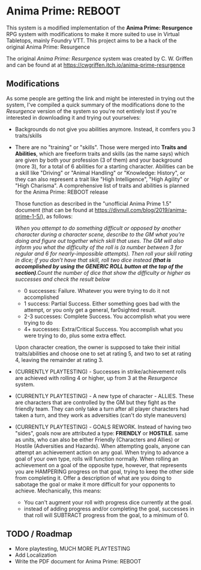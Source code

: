 # Anima Prime: REBOOT

This system is a modified implementation of the **Anima Prime: Resurgence** RPG system with modifications to make it more suited to use in Virtual Tabletops, mainly Foundry VTT. This project aims to be a hack of the original Anima Prime: Resurgence 

 The original *Anima Prime: Resurgence* system was created by C. W. Griffen and can be found at at https://cwgriffen.itch.io/anima-prime-resurgence

## Modifications

As some people are getting the link and might be interested in trying out the system, I've compiled a quick summary of the modifications done to the *Resurgence* version of the system so you're not entirely lost if you're interested in downloading it and trying out yourselves:

- Backgrounds do not give you abilities anymore. Instead, it comfers you 3 traits/skills

- There are no "training" or "skills". Those were merged into **Traits and Abilities**, which are freeform traits and skills (as the name says) which are given by both your profession (3 of them) and your background (more 3), for a total of 6 abilities for a starting character. Abilities can be a skill like "Driving" or "Animal Handling" or "Knowledge: History", or they can also represent a trait like "High Intelligence", "High Agility" or "High Charisma". A comprehensive list of traits and abilities is planned for the Anima Prime: REBOOT release  

  Those function as described in the "unofficial Anima Prime 1.5" document (that can be found at https://divnull.com/blog/2019/anima-prime-1-5/), as follows:

  *When you attempt to do something difficult or opposed by another character during a character scene, describe to the GM what you’re doing and figure out together which skill that uses. The GM will also inform you what the difficulty of the roll is (a number between 3 for regular and 6 for nearly-impossible attempts). Then roll your skill rating in dice; if you don’t have that skill, roll two dice instead **(that is accomplished by using the GENERIC ROLL button at the top of the section)**.Count the number of dice that show the difficulty or higher as successes and check the result below*

   - 0 successes: Failure. Whatever you were trying to do it not accomplished
   - 1 success: Partial Success. Either something goes bad with the attempt, or you only get a general, far0sighted result.
   - 2-3 successes: Complete Success. You accomplish what you were trying to do
   - 4+ successes: Extra/Critical Success. You accomplish what you were trying to do, plus some extra effect.

  Upon character creation, the owner is supposed to take their initial traits/abilities and choose one to set at rating 5, and two to set at rating 4, leaving the remainder at rating 3.

- (CURRENTLY PLAYTESTING) - Successes in strike/achievement rolls are achieved with rolling 4 or higher, up from 3 at the *Resurgence* system.

- (CURRENTLY PLAYTESTING) - A new type of character - ALLIES. These are characters that are controlled by the GM but they fight as the friendly team. They can only take a turn after all player characters had taken a turn, and they work as adversities (can't do style maneuvers)

- (CURRENTLY PLAYTESTING) - GOALS REWORK. Instead of having two "sides", goals now are attributed a type: **FRIENDLY** or **HOSTILE**. same as units, who can also be either Friendly (Characters and Allies) or Hostile (Adversities and Hazards). When attempting goals, anyone can attempt an achievement action on any goal. When trying to advance a goal of your own type, rolls will function normally. When rolling an achievement on a goal of the opposite type, however, that represents you are HAMPERING progress on that goal, trying to keep the other side from completing it. Offer a description of what are you doing to sabotage the goal or make it more difficult for your opponents to achieve. Mechanically, this means:
  - You can't augment your roll with progress dice currently at the goal.
  - instead of adding progress and/or completing the goal, successes in that roll will SUBTRACT progress from the goal, to a minimum of 0.

## TODO / Roadmap
- More playtesting, MUCH MORE PLAYTESTING
- Add Localization
- Write the PDF document for Anima Prime: REBOOT
